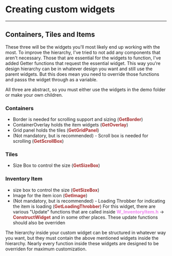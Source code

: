# Creating custom widgets

---
## Containers, Tiles and Items
These three will be the widgets you'll most likely end up working with the most. To improve the hierarchy, I've tried to not add any components that aren't necessary. Those that are essential for the widgets to function, I've added Getter functions that request the essential widget. This way you're design hierarchy can be in whatever design you want and still use the parent widgets. But this does mean you need to override those functions and passs the widget through as a variable.

All three are abstract, so you must either use the widgets in the demo folder or make your own children.

### Containers
- Border is needed for scrolling support and sizing (<span style="color:brown">**GetBorder**</span>)
- ContainerOverlay holds the item widgets (<span style="color:brown">**GetOverlay**</span>)
- Grid panel holds the tiles (<span style="color:brown">**GetGridPanel**</span>)
- (Not mandatory, but is recommended) - Scroll box is needed for scrolling (<span style="color:brown">**GetScrollBox**</span>)

### Tiles
- Size Box to control the size (<span style="color:brown">**GetSizeBox**</span>)

### Inventory Item
- size box to control the size (<span style="color:brown">**GetSizeBox**</span>)
- Image for the item icon (<span style="color:brown">**GetImage**</span>)
- (Not mandatory, but is recommended) - Loading Throbber for indicating the item is loading (<span style="color:brown">**GetLoadingThrobber**</span>)
For this widget, there are various "Update" functions that are called inside <span style="color:violet">**W_InventoryItem.h**</span> -> <span style="color:brown">**ConstructWidget**</span> and in some other places. These update functions should also be overriden

The hierarchy inside your custom widget can be structured in whatever way you want, but they must contain the above mentioned widgets inside the hierarchy.
Nearly every function inside these widgets are designed to be overriden for maximum customization.